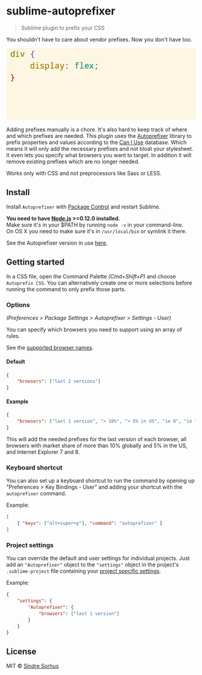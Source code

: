 # sublime-autoprefixer

> Sublime plugin to prefix your CSS

You shouldn't have to care about vendor prefixes. Now you don't have too.

![](screenshot.gif)

Adding prefixes manually is a chore. It's also hard to keep track of where and which prefixes are needed. This plugin uses the [Autoprefixer](https://github.com/ai/autoprefixer) library to prefix properties and values according to the [Can I Use](http://caniuse.com/) database. Which means it will only add the necessary prefixes and not bloat your stylesheet. It even lets you specify what browsers you want to target. In addition it will remove existing prefixes which are no longer needed.

Works only with CSS and not preprocessors like Sass or LESS.


## Install

Install `Autoprefixer` with [Package Control](https://sublime.wbond.net) and restart Sublime.

**You need to have [Node.js](http://nodejs.org) >=0.12.0 installed.**  
Make sure it's in your $PATH by running `node -v` in your command-line.  
On OS X you need to make sure it's in `/usr/local/bin` or symlink it there.

See the Autoprefixer version in use [here](https://github.com/sindresorhus/sublime-autoprefixer/blob/master/node_modules/autoprefixer-core/package.json#L3).


## Getting started

In a CSS file, open the Command Palette *(Cmd+Shift+P)* and choose `Autoprefix CSS`. You can alternatively create one or more selections before running the command to only prefix those parts.


### Options

*(Preferences > Package Settings > Autoprefixer > Settings - User)*

You can specify which browsers you need to support using an array of rules.

See the [supported browser names](https://github.com/ai/autoprefixer#browsers).


#### Default

```json
{
	"browsers": ["last 2 versions"]
}
```


#### Example

```json
{
	"browsers": ["last 1 version", "> 10%", "> 5% in US", "ie 8", "ie 7"]
}
```

This will add the needed prefixes for the last version of each browser, all browsers with market share of more than 10% globally and 5% in the US, and Internet Explorer 7 and 8.


### Keyboard shortcut

You can also set up a keyboard shortcut to run the command by opening up "Preferences > Key Bindings - User" and adding your shortcut with the `autoprefixer` command.

Example:

```json
[
	{ "keys": ["alt+super+p"], "command": "autoprefixer" }
]
```


### Project settings

You can override the default and user settings for individual projects. Just add an `"Autoprefixer"` object to the `"settings"` object in the project's `.sublime-project` file containing your [project specific settings](http://www.sublimetext.com/docs/3/projects.html).

Example:

```json
{
	"settings": {
		"Autoprefixer": {
			"browsers": ["last 1 version"]
		}
	}
}
```


## License

MIT © [Sindre Sorhus](http://sindresorhus.com)
